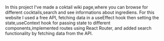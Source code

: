 In this project I've made a coktail wiki page,where you can browse for different cocktails,search and see informations about ingrediens.
For this website I used a free API, fetching data in a useEffect hook then setting the state,useContext hook for passing state to different components,implemented routes using React Router, and added search functionality by fetching data from the API.
